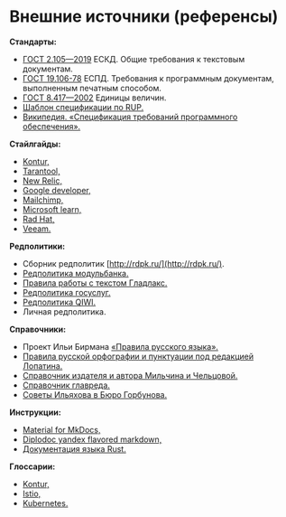 # Внешние источники (референсы)

**Стандарты:**

- [ГОСТ 2.105—2019](https://files.stroyinf.ru/Data/708/70827.pdf) ЕСКД. Общие требования к текстовым документам.
- [ГОСТ 19.106-78](http://rugost.com/index.php?option=com_content&view=article&id=53:19106-78&catid=19&Itemid=50) ЕСПД. Требования к программным документам, выполненным печатным способом.
- [ГОСТ 8.417—2002](https://ru.wikisource.org/wiki/%D0%93%D0%9E%D0%A1%D0%A2_8.417%E2%80%942002) Единицы величин.
- [Шаблон спецификации по RUP.](https://docs.google.com/document/d/1hVLOYfStZHw2xCugIrD93zWCAAJTierXG9291w1yE_s/edit)
- [Википедия. «Спецификация требований программного обеспечения».](https://ru.wikipedia.org/wiki/%D0%A1%D0%BF%D0%B5%D1%86%D0%B8%D1%84%D0%B8%D0%BA%D0%B0%D1%86%D0%B8%D1%8F_%D1%82%D1%80%D0%B5%D0%B1%D0%BE%D0%B2%D0%B0%D0%BD%D0%B8%D0%B9_%D0%BF%D1%80%D0%BE%D0%B3%D1%80%D0%B0%D0%BC%D0%BC%D0%BD%D0%BE%D0%B3%D0%BE_%D0%BE%D0%B1%D0%B5%D1%81%D0%BF%D0%B5%D1%87%D0%B5%D0%BD%D0%B8%D1%8F#.D0.A0.D0.B5.D0.BA.D0.BE.D0.BC.D0.B5.D0.BD.D0.B4.D1.83.D0.B5.D0.BC.D0.B0.D1.8F_.D1.81.D1.82.D0.B0.D0.BD.D0.B4.D0.B0.D1.80.D1.82.D0.BE.D0.BC_IEEE_830.5B1.5D_.D1.81.D1.82.D1.80.D1.83.D0.BA.D1.82.D1.83.D1.80.D0.B0_SRS)

**Стайлгайды:**

- [Kontur,](https://guides.kontur.ru/principles/text/styleguide/#Printsipi)
- [Tarantool,](https://www.tarantool.io/en/doc/latest/contributing/docs/)
- [New Relic,](https://docs.newrelic.com/docs/style-guide/writing-strategies/introduction-style-guide/)
- [Google developer,](https://developers.google.com/style)
- [Mailchimp,](https://styleguide.mailchimp.com/writing-principles/)
- [Microsoft learn,](https://learn.microsoft.com/en-us/style-guide/welcome/)
- [Rad Hat,](https://stylepedia.net/style/5.1/#part-Writing_Style_Guide)
- [Veeam.](https://helpcenter.veeam.com/docs/styleguide/tw/intro.html)

**Редполитики:**

- Сборник редполитик [http://rdpk.ru/](http://rdpk.ru/).
- [Редполитика модульбанка.](https://docs.google.com/document/d/1c_2uP1PpiM12h1ee8egVXAoUCJ9mE9r68zMqrqmS8VA/edit#heading=h.l0pcgh1mq797)
- [Правила работы с текстом Гладлакс.](https://docs.google.com/document/d/1Ie_FZb02rH5c5OJaBJD7V5TrCnea6iMojwTVBzJx3iA/edit#heading=h.k5foqw9y7ugg)
- [Редполитика госуслуг.](https://www.figma.com/proto/EkKo5aCvpx4JzzzXv9cjl7/Editorial-policy?page-id=0%3A1&hide-ui=1&node-id=1-70&viewport=327%2C48%2C0.2&scaling=min-zoom&starting-point-node-id=31%3A911)
- [Редполитика QIWI.](https://docs.google.com/document/d/1LRiQuzy4J7lOdeUz3XadQDE1AF9Ngf6Fsu29qkXln80/edit#heading=h.l4p0o4ozb56c)
- Личная редполитика.

**Справочники:**

- Проект Ильи Бирмана [«Правила русского языка».](https://therules.ru/)
- [Правила русской орфографии и пунктуации под редакцией Лопатина.](http://orthographia.ru/orfografia.php?sid=1#pp1)
- [Справочник издателя и автора Мильчина и Чельцовой.](http://pm.samgtu.ru/sites/pm.samgtu.ru/files/materials/it/milchin.pdf)
- [Справочник главреда.](https://soviet.glvrd.ru/)
- [Советы Ильяхова в Бюро Горбунова.](https://bureau.ru/soviet/ilyahov/)

**Инструкции:**

- [Material for MkDocs,](https://squidfunk.github.io/mkdocs-material/getting-started/)
- [Diplodoc yandex flavored markdown,](https://diplodoc.com/docs/ru/index-yfm)
- [Документация языка Rust.](https://doc.rust-lang.org/book/)

**Глоссарии:**

- [Kontur,](https://guides.kontur.ru/principles/text/glossary/)
- [Istio,](https://istio.io/latest/docs/reference/glossary/)
- [Kubernetes.](https://kubernetes.io/docs/reference/glossary/?) 


